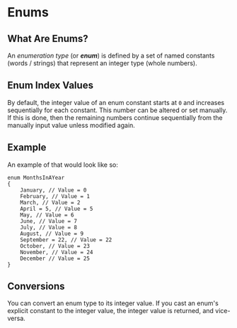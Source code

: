 # Enums

## What Are Enums?

An _enumeration type_ (or **_enum_**) is defined by a set of named constants (words / strings) that represent an integer type (whole numbers).

## Enum Index Values

By default, the integer value of an enum constant starts at `0` and increases sequentially for each constant. This number can be altered or set manually. If this is done, then the remaining numbers continue sequentially from the manually input value unless modified again.

## Example

An example of that would look like so:
```
enum MonthsInAYear
{
    January, // Value = 0
    February, // Value = 1
    March, // Value = 2
    April = 5, // Value = 5
    May, // Value = 6
    June, // Value = 7
    July, // Value = 8
    August, // Value = 9
    September = 22, // Value = 22
    October, // Value = 23
    November, // Value = 24
    December // Value = 25
}
```

## Conversions

You can convert an enum type to its integer value. If you cast an enum's explicit constant to the integer value, the integer value is returned, and vice-versa.

